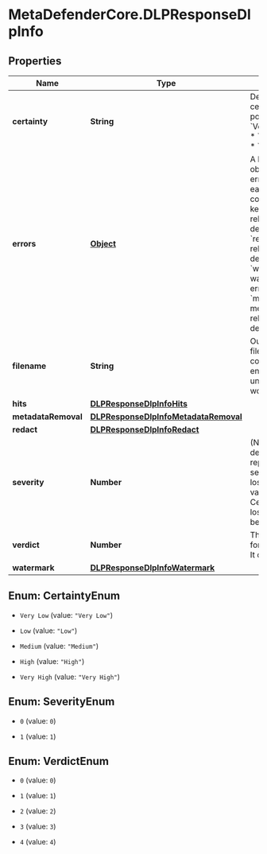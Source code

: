 # MetaDefenderCore.DLPResponseDlpInfo

## Properties

Name | Type | Description | Notes
------------ | ------------- | ------------- | -------------
**certainty** | **String** | Describes how certain the hit is, possible values:   * &#x60;Very Low&#x60;   * &#x60;Low&#x60;   * &#x60;Medium&#x60;   * &#x60;High&#x60;   * &#x60;Very High&#x60;  | [optional] 
**errors** | [**Object**](.md) | A  list of error objects (empty if no errors happened), each error object contains following keys:   * &#x60;scan&#x60;: scan related error description   * &#x60;redact&#x60;: redaction related error description   * &#x60;watermark&#x60;: watermark related error description   * &#x60;metadata_removal&#x60;: metadata removal related error description  | [optional] 
**filename** | **String** | Output processed file name (pre-configured on engine settings under Core&#39;s worflow rule) | [optional] 
**hits** | [**DLPResponseDlpInfoHits**](DLPResponseDlpInfoHits.md) |  | [optional] 
**metadataRemoval** | [**DLPResponseDlpInfoMetadataRemoval**](DLPResponseDlpInfoMetadataRemoval.md) |  | [optional] 
**redact** | [**DLPResponseDlpInfoRedact**](DLPResponseDlpInfoRedact.md) |  | [optional] 
**severity** | **Number** | (NOTE: this field is deprecated): represents the severity of the data loss, possible values:   * &#x60;0&#x60; - Certainly is data loss   * &#x60;1&#x60; - Might be data loss  | [optional] 
**verdict** | **Number** | The overall result for the scanned file. It can be   | index         | status                       |   |---------------|------------------------------|   | 0             | Clean                        |   | 1             | Found matched data           |   | 2             | Suspicious                   |   | 3             | Failed                       |   | 4             | Not scanned                  |  | [optional] 
**watermark** | [**DLPResponseDlpInfoWatermark**](DLPResponseDlpInfoWatermark.md) |  | [optional] 



## Enum: CertaintyEnum


* `Very Low` (value: `"Very Low"`)

* `Low` (value: `"Low"`)

* `Medium` (value: `"Medium"`)

* `High` (value: `"High"`)

* `Very High` (value: `"Very High"`)





## Enum: SeverityEnum


* `0` (value: `0`)

* `1` (value: `1`)





## Enum: VerdictEnum


* `0` (value: `0`)

* `1` (value: `1`)

* `2` (value: `2`)

* `3` (value: `3`)

* `4` (value: `4`)




